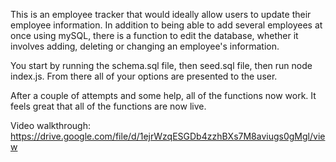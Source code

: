 This is an employee tracker that would ideally allow users to update their employee information. In addition to being able to add several employees at once using mySQL, there is a function to edit the database, whether it involves adding, deleting or changing an employee's information.

You start by running the schema.sql file, then seed.sql file, then run node index.js. From there all of your options are presented to the user.

After a couple of attempts and some help, all of the functions now work. It feels great that all of the functions are now live.

Video walkthrough: https://drive.google.com/file/d/1ejrWzqESGDb4zzhBXs7M8aviugs0gMgl/view